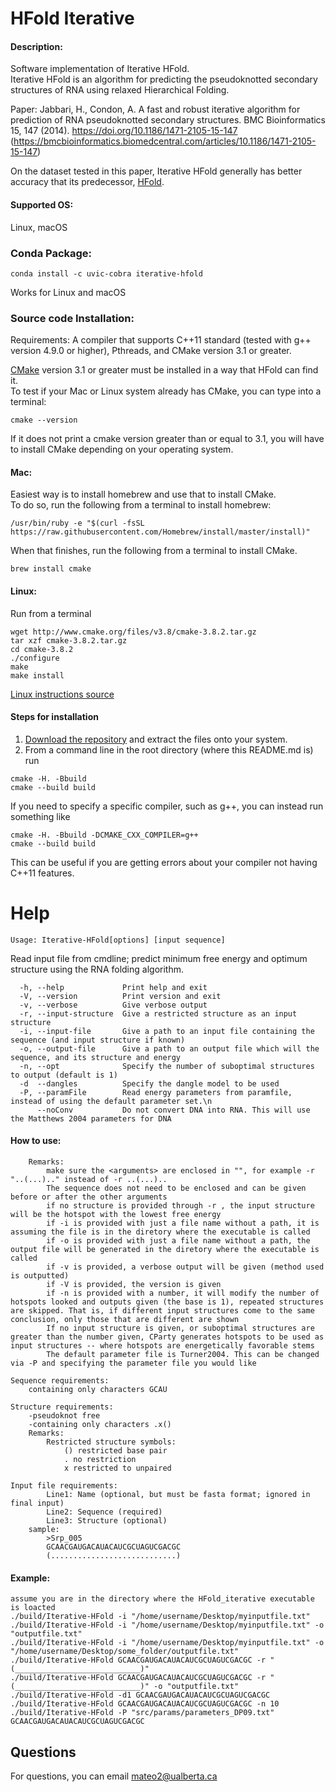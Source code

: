 # HFold Iterative

#### Description:
Software implementation of Iterative HFold.      
Iterative HFold is an algorithm for predicting the pseudoknotted secondary structures of RNA using relaxed Hierarchical Folding. 

Paper: Jabbari, H., Condon, A. A fast and robust iterative algorithm for prediction of RNA pseudoknotted secondary structures. BMC Bioinformatics 15, 147 (2014). https://doi.org/10.1186/1471-2105-15-147 (https://bmcbioinformatics.biomedcentral.com/articles/10.1186/1471-2105-15-147)

On the dataset tested in this paper, Iterative HFold generally has better accuracy that its predecessor, [HFold](https://github.com/HosnaJabbari/HFold).

#### Supported OS: 
Linux, macOS

### Conda Package:
```
conda install -c uvic-cobra iterative-hfold
```
Works for Linux and macOS

### Source code Installation:  
Requirements: A compiler that supports C++11 standard (tested with g++ version 4.9.0 or higher), Pthreads, and CMake version 3.1 or greater.    

[CMake](https://cmake.org/install/) version 3.1 or greater must be installed in a way that HFold can find it.    
To test if your Mac or Linux system already has CMake, you can type into a terminal:      
```
cmake --version
```
If it does not print a cmake version greater than or equal to 3.1, you will have to install CMake depending on your operating system.

#### Mac:    
Easiest way is to install homebrew and use that to install CMake.    
To do so, run the following from a terminal to install homebrew:      
```  
/usr/bin/ruby -e "$(curl -fsSL https://raw.githubusercontent.com/Homebrew/install/master/install)"   
```    
When that finishes, run the following from a terminal to install CMake.     
```   
brew install cmake   
``` 
#### Linux:    
Run from a terminal     
```
wget http://www.cmake.org/files/v3.8/cmake-3.8.2.tar.gz
tar xzf cmake-3.8.2.tar.gz
cd cmake-3.8.2
./configure
make
make install
```
[Linux instructions source](https://geeksww.com/tutorials/operating_systems/linux/installation/downloading_compiling_and_installing_cmake_on_linux.php)

#### Steps for installation   
1. [Download the repository](https://github.com/HosnaJabbari/HFold_iterative.git) and extract the files onto your system.
2. From a command line in the root directory (where this README.md is) run
```
cmake -H. -Bbuild
cmake --build build
```   
If you need to specify a specific compiler, such as g++, you can instead run something like   
```
cmake -H. -Bbuild -DCMAKE_CXX_COMPILER=g++
cmake --build build
```   
This can be useful if you are getting errors about your compiler not having C++11 features.

Help
========================================

```
Usage: Iterative-HFold[options] [input sequence]
```

Read input file from cmdline; predict minimum free energy and optimum structure using the RNA folding algorithm.


```
  -h, --help             Print help and exit
  -V, --version          Print version and exit
  -v, --verbose          Give verbose output
  -r, --input-structure  Give a restricted structure as an input structure
  -i, --input-file       Give a path to an input file containing the sequence (and input structure if known)
  -o, --output-file      Give a path to an output file which will the sequence, and its structure and energy
  -n, --opt              Specify the number of suboptimal structures to output (default is 1)
  -d  --dangles          Specify the dangle model to be used
  -P, --paramFile        Read energy parameters from paramfile, instead of using the default parameter set.\n
      --noConv           Do not convert DNA into RNA. This will use the Matthews 2004 parameters for DNA
```

#### How to use:

        Remarks:
            make sure the <arguments> are enclosed in "", for example -r "..(...).." instead of -r ..(...)..
            The sequence does not need to be enclosed and can be given before or after the other arguments
            if no structure is provided through -r , the input structure will be the hotspot with the lowest free energy
            if -i is provided with just a file name without a path, it is assuming the file is in the diretory where the executable is called
            if -o is provided with just a file name without a path, the output file will be generated in the diretory where the executable is called
            if -v is provided, a verbose output will be given (method used is outputted)
            if -V is provided, the version is given
            if -n is provided with a number, it will modify the number of hotspots looked and outputs given (the base is 1), repeated structures are skipped. That is, if different input structures come to the same conclusion, only those that are different are shown
            If no input structure is given, or suboptimal structures are greater than the number given, CParty generates hotspots to be used as input structures -- where hotspots are energetically favorable stems
            The default parameter file is Turner2004. This can be changed via -P and specifying the parameter file you would like
    
    Sequence requirements:
        containing only characters GCAU

    Structure requirements:
        -pseudoknot free
        -containing only characters .x()
        Remarks:
            Restricted structure symbols:
                () restricted base pair
                . no restriction
                x restricted to unpaired

    Input file requirements:
            Line1: Name (optional, but must be fasta format; ignored in final input)
            Line2: Sequence (required)
            Line3: Structure (optional)
        sample:
            >Srp_005
            GCAACGAUGACAUACAUCGCUAGUCGACGC
            (............................)

#### Example:
    assume you are in the directory where the HFold_iterative executable is loacted
    ./build/Iterative-HFold -i "/home/username/Desktop/myinputfile.txt"
    ./build/Iterative-HFold -i "/home/username/Desktop/myinputfile.txt" -o "outputfile.txt"
    ./build/Iterative-HFold -i "/home/username/Desktop/myinputfile.txt" -o "/home/username/Desktop/some_folder/outputfile.txt"
    ./build/Iterative-HFold GCAACGAUGACAUACAUCGCUAGUCGACGC -r "(____________________________)"
    ./build/Iterative-HFold GCAACGAUGACAUACAUCGCUAGUCGACGC -r "(____________________________)" -o "outputfile.txt"
    ./build/Iterative-HFold -d1 GCAACGAUGACAUACAUCGCUAGUCGACGC
    ./build/Iterative-HFold GCAACGAUGACAUACAUCGCUAGUCGACGC -n 10
    ./build/Iterative-HFold -P "src/params/parameters_DP09.txt" GCAACGAUGACAUACAUCGCUAGUCGACGC 

    
## Questions
For questions, you can email mateo2@ualberta.ca
